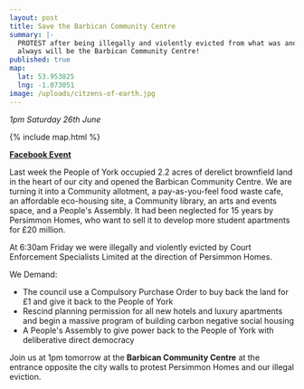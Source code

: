 ```yaml
---
layout: post
title: Save the Barbican Community Centre
summary: |-
  PROTEST after being illegally and violently evicted from what was and
  always will be the Barbican Community Centre!
published: true
map:
  lat: 53.953825
  lng: -1.073051
image: /uploads/citzens-of-earth.jpg
---
```

*1pm Saturday 26th June*

{% include map.html %}

**[Facebook Event](https://fb.me/e/16KgvtN7s)**

Last week the People of York occupied 2.2 acres of derelict brownfield land in the heart of our city and opened the Barbican Community Centre. We are turning it into a Community allotment, a pay-as-you-feel food waste cafe, an affordable eco-housing site, a Community library, an arts and events space, and a People's Assembly. It had been neglected for 15 years by Persimmon Homes, who want to sell it to develop more student apartments for £20 million.

At 6:30am Friday we were illegally and violently evicted by Court Enforcement Specialists Limited at the direction of Persimmon Homes.

We Demand:

* The council use a Compulsory Purchase Order to buy back the land for £1 and give it back to the People of York
* Rescind planning permission for all new hotels and luxury apartments and begin a massive program of building carbon negative social housing
* A People's Assembly to give power back to the People of York with deliberative direct democracy

Join us at 1pm tomorrow at the **Barbican Community Centre** at the entrance opposite the city walls to protest Persimmon Homes and our illegal eviction.
